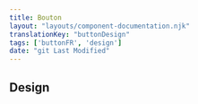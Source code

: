 ```yaml
---
title: Bouton
layout: "layouts/component-documentation.njk"
translationKey: "buttonDesign"
tags: ['buttonFR', 'design']
date: "git Last Modified"
---
```


## Design
